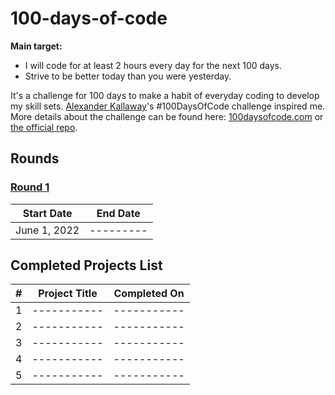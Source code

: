 # 100-days-of-code

**Main target:**

- I will code for at least 2 hours every day for the next 100 days.
- Strive to be better today than you were yesterday.

It's a challenge for 100 days to make a habit of everyday coding to develop my skill sets. [Alexander Kallaway](https://github.com/Kallaway)'s #100DaysOfCode challenge inspired me. More details about the challenge can be found here: [100daysofcode.com](http://100daysofcode.com/) or [the official repo](https://github.com/Kallaway/100-days-of-code).

## **Rounds**

### [Round 1](Round-1/README.md)

|  Start Date  | End Date  |
| :----------: | :-------: |
| June 1, 2022 | --------- |

## Completed Projects List

|  #  | Project Title | Completed On |
| :-: | :-----------: | :----------: |
|  1  |  -----------  | -----------  |
|  2  |  -----------  | -----------  |
|  3  |  -----------  | -----------  |
|  4  |  -----------  | -----------  |
|  5  |  -----------  | -----------  |
